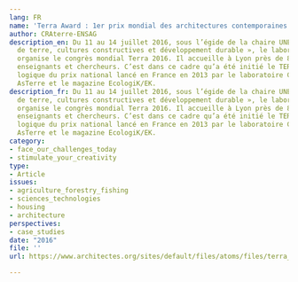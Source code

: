 ```yaml
---
lang: FR
name: 'Terra Award : 1er prix mondial des architectures contemporaines en terre crue'
author: CRAterre-ENSAG
description_en: Du 11 au 14 juillet 2016, sous l’égide de la chaire UNESCO « Architectures
  de terre, cultures constructives et développement durable », le laboratoire CRAterre-ENSAG
  organise le congrès mondial Terra 2016. Il accueille à Lyon près de 800 professionnels,
  enseignants et chercheurs. C’est dans ce cadre qu’a été initié le TERRA Award, suite
  logique du prix national lancé en France en 2013 par le laboratoire CRAterre-ENSAG,
  AsTerre et le magazine EcologiK/EK.
description_fr: Du 11 au 14 juillet 2016, sous l’égide de la chaire UNESCO « Architectures
  de terre, cultures constructives et développement durable », le laboratoire CRAterre-ENSAG
  organise le congrès mondial Terra 2016. Il accueille à Lyon près de 800 professionnels,
  enseignants et chercheurs. C’est dans ce cadre qu’a été initié le TERRA Award, suite
  logique du prix national lancé en France en 2013 par le laboratoire CRAterre-ENSAG,
  AsTerre et le magazine EcologiK/EK.
category:
- face_our_challenges_today
- stimulate_your_creativity
type:
- Article
issues:
- agriculture_forestry_fishing
- sciences_technologies
- housing
- architecture
perspectives:
- case_studies
date: "2016"
file: ''
url: https://www.architectes.org/sites/default/files/atoms/files/terra_award_dp_fr.pdf

---
```

